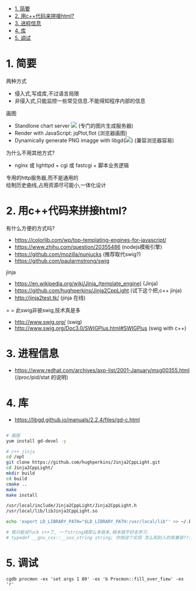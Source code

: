 <!-- TOC -->

- [1. 简要](#1-简要)
- [2. 用c++代码来拼接html?](#2-用c代码来拼接html)
- [3. 进程信息](#3-进程信息)
- [4. 库](#4-库)
- [5. 调试](#5-调试)

<!-- /TOC -->


<a id="markdown-1-简要" name="1-简要"></a>
# 1. 简要

两种方式
* 侵入式,写成库,不过语言局限
* 非侵入式,只能监控一些常见信息.不能得知程序内部的信息

画图
* Standlone chart server <img src="http://chart/?data=1,0.0,0.8,0.2"> (专门的图片生成服务器)
* Render with JavaScript: jqPlot,flot (浏览器画图)
* Dynamically generate PNG imagge with libgd(<img src="/cpu.png">) (兼容浏览器容易)

为什么不用其他方式?
* nginx 或 lighttpd  + cgi 或 fastcgi + 脚本业务逻辑

专用的http服务器,而不是通用的  
绘制历史曲线,占用资源尽可能小,一体化设计  

<a id="markdown-2-用c代码来拼接html" name="2-用c代码来拼接html"></a>
# 2. 用c++代码来拼接html?

有什么方便的方式吗?

* https://colorlib.com/wp/top-templating-engines-for-javascript/
* https://www.zhihu.com/question/20355486 (nodejs模板引擎)
* https://github.com/mozilla/nunjucks (推荐取代swig?)
* https://github.com/paularmstrong/swig

jinja
* https://en.wikipedia.org/wiki/Jinja_(template_engine) (Jinja)
* https://github.com/hughperkins/Jinja2CppLight (试下这个把,c++ jinja)
* http://jinja2test.tk/ (jinja 在线)

= = 此swig非彼swig,技术真是多
* http://www.swig.org/ (swig)
* http://www.swig.org/Doc3.0/SWIGPlus.html#SWIGPlus (swig with c++)

<a id="markdown-3-进程信息" name="3-进程信息"></a>
# 3. 进程信息

* https://www.redhat.com/archives/axp-list/2001-January/msg00355.html (/proc/pid/stat 的说明)


<a id="markdown-4-库" name="4-库"></a>
# 4. 库

* https://libgd.github.io/manuals/2.2.4/files/gd-c.html

```bash

# 画图
yum install gd-devel -y

# c++ jinja
cd /opt
git clone https://github.com/hughperkins/Jinja2CppLight.git
cd Jinja2CppLight/
mkdir build
cd build
cmake ..
make
make install

/usr/local/include/Jinja2CppLight/Jinja2CppLight.h
/usr/local/lib/libJinja2CppLight.so

echo 'export LD_LIBRARY_PATH="$LD_LIBRARY_PATH:/usr/local/lib"' >> ~/.bashrc

# 我只能说fuck c++了, 一个string搞那么多版本,根本就不好去学习.
# typedef __gnu_cxx::__sso_string string; 你用这个实现 怎么和别人的库兼容?????写点小东西验证想法,烦死了

```

<a id="markdown-5-调试" name="5-调试"></a>
# 5. 调试

```
cgdb procmon -ex 'set args 1 80' -ex 'b Procmon::fill_over_fiew' -ex 'r'
```